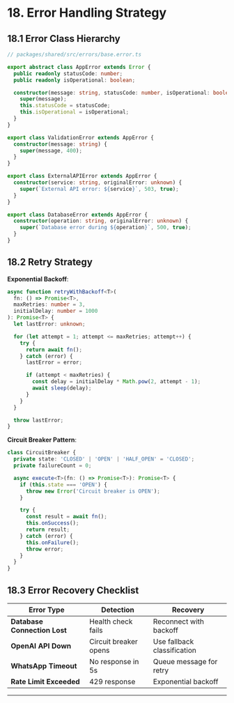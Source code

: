 # 18. Error Handling Strategy

## 18.1 Error Class Hierarchy

```typescript
// packages/shared/src/errors/base.error.ts

export abstract class AppError extends Error {
  public readonly statusCode: number;
  public readonly isOperational: boolean;

  constructor(message: string, statusCode: number, isOperational: boolean = true) {
    super(message);
    this.statusCode = statusCode;
    this.isOperational = isOperational;
  }
}

export class ValidationError extends AppError {
  constructor(message: string) {
    super(message, 400);
  }
}

export class ExternalAPIError extends AppError {
  constructor(service: string, originalError: unknown) {
    super(`External API error: ${service}`, 503, true);
  }
}

export class DatabaseError extends AppError {
  constructor(operation: string, originalError: unknown) {
    super(`Database error during ${operation}`, 500, true);
  }
}
```

## 18.2 Retry Strategy

**Exponential Backoff**:

```typescript
async function retryWithBackoff<T>(
  fn: () => Promise<T>,
  maxRetries: number = 3,
  initialDelay: number = 1000
): Promise<T> {
  let lastError: unknown;

  for (let attempt = 1; attempt <= maxRetries; attempt++) {
    try {
      return await fn();
    } catch (error) {
      lastError = error;

      if (attempt < maxRetries) {
        const delay = initialDelay * Math.pow(2, attempt - 1);
        await sleep(delay);
      }
    }
  }

  throw lastError;
}
```

**Circuit Breaker Pattern**:

```typescript
class CircuitBreaker {
  private state: 'CLOSED' | 'OPEN' | 'HALF_OPEN' = 'CLOSED';
  private failureCount = 0;

  async execute<T>(fn: () => Promise<T>): Promise<T> {
    if (this.state === 'OPEN') {
      throw new Error('Circuit breaker is OPEN');
    }

    try {
      const result = await fn();
      this.onSuccess();
      return result;
    } catch (error) {
      this.onFailure();
      throw error;
    }
  }
}
```

## 18.3 Error Recovery Checklist

| Error Type | Detection | Recovery |
|------------|-----------|----------|
| **Database Connection Lost** | Health check fails | Reconnect with backoff |
| **OpenAI API Down** | Circuit breaker opens | Use fallback classification |
| **WhatsApp Timeout** | No response in 5s | Queue message for retry |
| **Rate Limit Exceeded** | 429 response | Exponential backoff |

---
